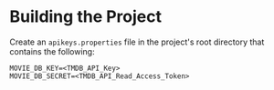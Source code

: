 # Building the Project
Create an `apikeys.properties` file in the project's root directory that contains the following:

```
MOVIE_DB_KEY=<TMDB_API_Key>
MOVIE_DB_SECRET=<TMDB_API_Read_Access_Token>
```
